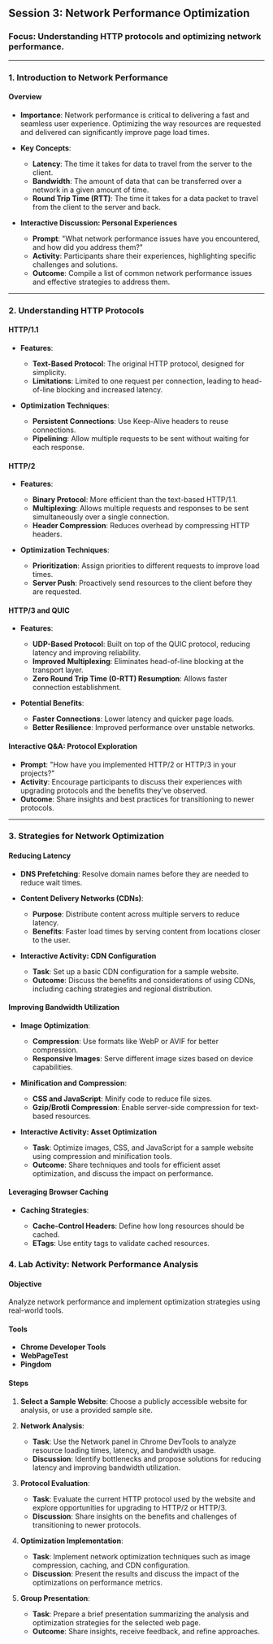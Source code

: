 ## **Session 3: Network Performance Optimization**

### **Focus**: Understanding HTTP protocols and optimizing network performance.

---

### **1. Introduction to Network Performance**

#### **Overview**

- **Importance**: Network performance is critical to delivering a fast and seamless user experience. Optimizing the way resources are requested and delivered can significantly improve page load times.

- **Key Concepts**:

  - **Latency**: The time it takes for data to travel from the server to the client.
  - **Bandwidth**: The amount of data that can be transferred over a network in a given amount of time.
  - **Round Trip Time (RTT)**: The time it takes for a data packet to travel from the client to the server and back.

- **Interactive Discussion: Personal Experiences**
  - **Prompt**: "What network performance issues have you encountered, and how did you address them?"
  - **Activity**: Participants share their experiences, highlighting specific challenges and solutions.
  - **Outcome**: Compile a list of common network performance issues and effective strategies to address them.

---

### **2. Understanding HTTP Protocols**

#### **HTTP/1.1**

- **Features**:

  - **Text-Based Protocol**: The original HTTP protocol, designed for simplicity.
  - **Limitations**: Limited to one request per connection, leading to head-of-line blocking and increased latency.

- **Optimization Techniques**:
  - **Persistent Connections**: Use Keep-Alive headers to reuse connections.
  - **Pipelining**: Allow multiple requests to be sent without waiting for each response.

#### **HTTP/2**

- **Features**:

  - **Binary Protocol**: More efficient than the text-based HTTP/1.1.
  - **Multiplexing**: Allows multiple requests and responses to be sent simultaneously over a single connection.
  - **Header Compression**: Reduces overhead by compressing HTTP headers.

- **Optimization Techniques**:
  - **Prioritization**: Assign priorities to different requests to improve load times.
  - **Server Push**: Proactively send resources to the client before they are requested.

#### **HTTP/3 and QUIC**

- **Features**:

  - **UDP-Based Protocol**: Built on top of the QUIC protocol, reducing latency and improving reliability.
  - **Improved Multiplexing**: Eliminates head-of-line blocking at the transport layer.
  - **Zero Round Trip Time (0-RTT) Resumption**: Allows faster connection establishment.

- **Potential Benefits**:
  - **Faster Connections**: Lower latency and quicker page loads.
  - **Better Resilience**: Improved performance over unstable networks.

#### **Interactive Q&A: Protocol Exploration**

- **Prompt**: "How have you implemented HTTP/2 or HTTP/3 in your projects?"
- **Activity**: Encourage participants to discuss their experiences with upgrading protocols and the benefits they've observed.
- **Outcome**: Share insights and best practices for transitioning to newer protocols.

---

### **3. Strategies for Network Optimization**

#### **Reducing Latency**

- **DNS Prefetching**: Resolve domain names before they are needed to reduce wait times.

- **Content Delivery Networks (CDNs)**:

  - **Purpose**: Distribute content across multiple servers to reduce latency.
  - **Benefits**: Faster load times by serving content from locations closer to the user.

- **Interactive Activity: CDN Configuration**
  - **Task**: Set up a basic CDN configuration for a sample website.
  - **Outcome**: Discuss the benefits and considerations of using CDNs, including caching strategies and regional distribution.

#### **Improving Bandwidth Utilization**

- **Image Optimization**:

  - **Compression**: Use formats like WebP or AVIF for better compression.
  - **Responsive Images**: Serve different image sizes based on device capabilities.

- **Minification and Compression**:

  - **CSS and JavaScript**: Minify code to reduce file sizes.
  - **Gzip/Brotli Compression**: Enable server-side compression for text-based resources.

- **Interactive Activity: Asset Optimization**
  - **Task**: Optimize images, CSS, and JavaScript for a sample website using compression and minification tools.
  - **Outcome**: Share techniques and tools for efficient asset optimization, and discuss the impact on performance.

#### **Leveraging Browser Caching**

- **Caching Strategies**:

  - **Cache-Control Headers**: Define how long resources should be cached.
  - **ETags**: Use entity tags to validate cached resources.

### **4. Lab Activity: Network Performance Analysis**

#### **Objective**

Analyze network performance and implement optimization strategies using real-world tools.

#### **Tools**

- **Chrome Developer Tools**
- **WebPageTest**
- **Pingdom**

#### **Steps**

1. **Select a Sample Website**: Choose a publicly accessible website for analysis, or use a provided sample site.

2. **Network Analysis**:

   - **Task**: Use the Network panel in Chrome DevTools to analyze resource loading times, latency, and bandwidth usage.
   - **Discussion**: Identify bottlenecks and propose solutions for reducing latency and improving bandwidth utilization.

3. **Protocol Evaluation**:

   - **Task**: Evaluate the current HTTP protocol used by the website and explore opportunities for upgrading to HTTP/2 or HTTP/3.
   - **Discussion**: Share insights on the benefits and challenges of transitioning to newer protocols.

4. **Optimization Implementation**:

   - **Task**: Implement network optimization techniques such as image compression, caching, and CDN configuration.
   - **Discussion**: Present the results and discuss the impact of the optimizations on performance metrics.

5. **Group Presentation**:
   - **Task**: Prepare a brief presentation summarizing the analysis and optimization strategies for the selected web page.
   - **Outcome**: Share insights, receive feedback, and refine approaches.
